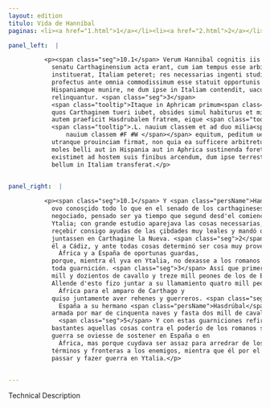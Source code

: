 ```yaml
---
layout: edition
titulo: Vida de Hanníbal
paginas: <li><a href="1.html">1</a></li><li><a href="2.html">2</a></li><li><a href="3.html">3</a></li><li><a href="4.html">4</a></li><li><a href="5.html">5</a></li><li><a href="6.html">6</a></li><li><a href="7.html">7</a></li><li><a href="8.html">8</a></li><li><a href="9.html">9</a></li><li><a href="10.html">10</a></li><li><a href="11.html">11</a></li><li><a href="12.html">12</a></li><li><a href="13.html">13</a></li><li><a href="14.html">14</a></li><li><a href="15.html">15</a></li><li><a href="16.html">16</a></li><li><a href="17.html">17</a></li><li><a href="18.html">18</a></li><li><a href="19.html">19</a></li><li><a href="20.html">20</a></li><li><a href="21.html">21</a></li><li><a href="22.html">22</a></li><li><a href="23.html">23</a></li><li><a href="24.html">24</a></li><li><a href="25.html">25</a></li><li><a href="26.html">26</a></li><li><a href="27.html">27</a></li><li><a href="28.html">28</a></li><li><a href="29.html">29</a></li><li><a href="30.html">30</a></li><li><a href="31.html">31</a></li><li><a href="32.html">32</a></li><li><a href="33.html">33</a></li><li><a href="34.html">34</a></li><li><a href="35.html">35</a></li><li><a href="36.html">36</a></li><li><a href="37.html">37</a></li><li><a href="38.html">38</a></li><li><a href="39.html">39</a></li><li><a href="40.html">40</a></li><li><a href="41.html">41</a></li><li><a href="42.html">42</a></li><li><a href="43.html">43</a></li><li><a href="44.html">44</a></li><li><a href="45.html">45</a></li><li><a href="46.html">46</a></li><li><a href="47.html">47</a></li><li><a href="48.html">48</a></li><li><a href="49.html">49</a></li><li><a href="50.html">50</a></li><li><a href="51.html">51</a></li><li><a href="52.html">52</a></li><li><a href="53.html">53</a></li><li><a href="54.html">54</a></li><li><a href="55.html">55</a></li><li><a href="56.html">56</a></li><li><a href="57.html">57</a></li><li><a href="58.html">58</a></li><li><a href="59.html">59</a></li><li><a href="60.html">60</a></li><li><a href="61.html">61</a></li><li><a href="62.html">62</a></li><li><a href="63.html">63</a></li><li><a href="64.html">64</a></li><li><a href="65.html">65</a></li><li><a href="66.html">66</a></li><li><a href="67.html">67</a></li><li><a href="68.html">68</a></li><li><a href="69.html">69</a></li><li><a href="70.html">70</a></li><li><a href="71.html">71</a></li><li><a href="72.html">72</a></li><li><a href="73.html">73</a></li><li><a href="74.html">74</a></li><li><a href="75.html">75</a></li><li><a href="76.html">76</a></li><li><a href="77.html">77</a></li><li><a href="78.html">78</a></li><li><a href="79.html">79</a></li><li><a href="80.html">80</a></li><li><a href="81.html">81</a></li><li><a href="82.html">82</a></li><li><a href="83.html">83</a></li><li><a href="84.html">84</a></li><li><a href="85.html">85</a></li><li><a href="86.html">86</a></li><li><a href="87.html">87</a></li><li><a href="88.html">88</a></li><li><a href="89.html">89</a></li><li><a href="90.html">90</a></li><li><a href="91.html">91</a></li><li><a href="92.html">92</a></li><li><a href="93.html">93</a></li><li><a href="94.html">94</a></li><li><a href="95.html">95</a></li><li><a href="96.html">96</a></li>

panel_left:  |

          <p><span class="seg">10.1</span> Verum Hannibal cognitis iis quae in
            senatu Carthaginensium acta erant, cum iam tempus esse arbitraretur, ut sicut ab initio
            instituerat, Italiam peteret; res necessarias ingenti studio parat, classem instruit, <span class="tooltip">ex fidissimis ciuitatibus auxilia accersit<span class="tooltiptext">ex fidissimis ciuitatibus auxilia accersit<span class="om"><i>om. </i></span> #F #W </span></span>, omnes copias Carthaginem Nouam conuenire iubet. <span class="seg">2</span> Post haec Gades
            profectus ante omnia commodissimum esse statuit opportunis custodiis Aphricam
            Hispaniamque munire, ne dum ipse in Italiam contendit, uacuae ab omni praesidio Romanis
            relinquantur. <span class="seg">3</span>
            <span class="tooltip">Itaque in Aphricam primum<span class="tooltiptext">Itaque primum in Africam  #E #F #G #M #N #P #R #S #U #W #r #s </span></span> mittit equites mille et ducentos, peditum ex <span class="tooltip">Hispanis tredecim<span class="tooltiptext">hyspanis ad tredecim #F #P #U #W hispanis ad tredecim #E #G #N S #s #r hispanis ad xiii #R </span></span> milia. Deinde ex diuersis ciuitatibus Aphricae quattuor milia peditum euocat,
            quos Carthaginem tueri iubet, obsides simul habiturus et milites. <span class="seg">4</span> Hispaniae
            autem praeficit Hasdrubalem fratrem, eique <span class="tooltip">reliquit<span class="tooltiptext">relinquit #N </span></span>
            <span class="tooltip">.L. nauium classem et ad duo milia<span class="tooltiptext">ad duo milia equitum, peditum uero ad duodecim milia, et quinquagenta
                nauium classem #F #W </span></span> equitum, peditum uero ad duodecim milia. <span class="seg">5</span> Atque iis praesidiis
            utranque prouinciam firmat, non quia ea sufficere arbitretur aduersus Romanas opes, si
            moles belli aut in Hispania aut in Aphrica sustinenda foret, sed quod haec satis esse
            existimet ad hostem suis finibus arcendum, dum ipse terrestri itinere exercitum ducens
            bellum in Italiam transferat.</p>
        

panel_right:  |

          <p><span class="seg">10.1</span> Y <span class="persName">Hanníbal</span>, quando
            ovo conosçido todo lo que en el senado de los carthagineses era
            negociado, pensado ser ya tiempo que segund desd'el comienço tenía propuesto, fuesse a
            Ytalia; con grande estudio aparejava las cosas necessarias, fizo llegar flota, començó a
            reçebir consigo ayudas de las çibdades muy leales y mandó que todas las compañas se
            juntassen en Carthagine la Nueva. <span class="seg">2</span> Después d'esto fue
            él a Cádiz, y ante todas cosas determinó ser cosa muy provechosa guarneçer a
              África y a España de oportunas guardas,
            porque, mientra él yva en Ytalia, no dexasse a los romanos aquellas tierras vazías de
            toda guarnición. <span class="seg">3</span> Assí que primero embió en África
            mill y dozientos de cavallo y treze mill peones de los de España.
            Allende d'esto fizo juntar a su llamamiento quatro mill peones de
              África para el amparo de Carthago y
            quiso juntamente aver rehenes y guerreros. <span class="seg">4</span> Prefirió a
              España a su hermano <span class="persName">Hasdrúbal</span> y dexole
            armada por mar de cinquenta naves y fasta dos mill de cavallo y fasta doze mill peones.
              <span class="seg">5</span> Y con estas guarniciones refirmó ambas provinçias, no porque pensasse ser
            bastantes aquellas cosas contra el poderío de los romanos si la difficultad y peso de la
            guerra se oviesse de sostener en España o en
              África, mas porque cuydava ser assaz para arredrar de los
            términos y fronteras a los enemigos, mientra que él por el camino de la tierra yva a
            passar y fazer guerra en Ytalia.</p>
        

---
```


Technical Description 